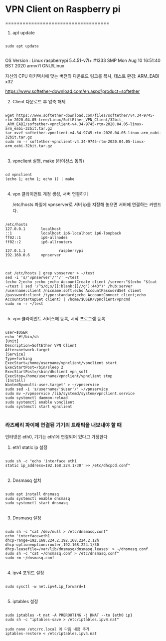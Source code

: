 # VPN Client on Raspberry pi
====================================
1. apt update
<pre>
<code>
sudo apt update
</code>
</pre>
OS Version : Linux raspberrypi 5.4.51-v7l+ #1333 SMP Mon Aug 10 16:51:40 BST 2020 armv7l GNU/Linux

자신의 CPU 아키텍처에 맞는 버전의 다운로드 링크를 복사, 테스트 환경: ARM_EABI x32

<https://www.softether-download.com/en.aspx?product=softether>

2. Client 다운로드 후 압축 해제
<pre>
<code>
wget https://www.softether-download.com/files/softether/v4.34-9745-rtm-2020.04.05-tree/Linux/SoftEther_VPN_Client/32bit_-_ARM_EABI/softether-vpnclient-v4.34-9745-rtm-2020.04.05-linux-arm_eabi-32bit.tar.gz
tar xvzf softether-vpnclient-v4.34-9745-rtm-2020.04.05-linux-arm_eabi-32bit.tar.gz
sudo rm -r softether-vpnclient-v4.34-9745-rtm-2020.04.05-linux-arm_eabi-32bit.tar.gz
</code>
</pre>
3. vpnclient 실행, make (라이선스 동의)
<pre>
<code>
cd vpnclient
(echo 1; echo 1; echo 1) | make
</code>
</pre>
4. vpn 클라이언트 계정 생성, 서버 연결하기

    /etc/hosts 파일에 vpnserver로 서버 ip를 지정해 놓으면 서버에 연결하는 커맨드다.
<pre>
<code>
/etc/hosts
127.0.0.1       localhost
::1             localhost ip6-localhost ip6-loopback
ff02::1         ip6-allnodes
ff02::2         ip6-allrouters

127.0.1.1               raspberrypi
192.168.0.6     vpnserver
</code>
</pre>
<pre>
<code>
cat /etc/hosts | grep vpnserver > ~/test
sed -i 's/'vpnserver'/''/' ~/test
(echo 2;echo ;echo ;echo AccountCreate client /server:"$(echo "$(cat ~/test | sed '/^$/d;s/[[:blank:]]//g'):443")" /hub:server /username:client /nicname:soft;echo AccountPasswordSet client /password:client /type:standard;echo AccountConnect client;echo AccountStartupSet client) | /home/$USER/vpnclient/vpncmd
sudo rm -r ~/test
</code>
</pre>

5. vpn 클라이언트 서비스에 등록, 시작 프로그램 등록
<pre>
<code>  
user=$USER
echo '#!/bin/sh
[Unit]
Description=SoftEther VPN Client
After=network.target
[Service]
Type=forking
ExecStart=/home/username/vpnclient/vpnclient start
ExecStartPost=/bin/sleep 2
ExecStartPost=/sbin/dhclient vpn_soft
ExecStop=/home/username/vpnclient/vpnclient stop
[Install]
WantedBy=multi-user.target' > ~/vpnservice
sudo sed -i 's/username/'$user'/' ~/vpnservice
sudo mv ~/vpnservice /lib/systemd/system/vpnclient.service
sudo systemctl daemon-reload
sudo systemctl enable vpnclient
sudo systemctl start vpnclient
</code>
</pre>

### 라즈베리 파이에 연결된 기기의 트래픽을 내보내야 할 때

인터넷은 eth0, 기기는 eth1에 연결되어 있다고 가정한다

1. eth1 static ip 설정
<pre>
<code>
sudo sh -c "echo 'interface eth1
static ip_address=192.168.224.1/30' >> /etc/dhcpcd.conf"
</code>
</pre>
2. Dnsmasq 설치
<pre>
<code>
sudo apt install dnsmasq
sudo systemctl enable dnsmasq
sudo systemctl start dnsmasq
</code>
</pre>
3. Dnsmasq 설정
<pre>
<code>
sudo sh -c "cat /dev/null > /etc/dnsmasq.conf"
echo 'interface=eth1
dhcp-range=192.168.224.2,192.168.224.2,12h
dhcp-option=option:router,192.168.224.1/30
dhcp-leasefile=/var/lib/dnsmasq/dnsmasq.leases' > ~/dnsmasq.conf
sudo sh -c "cat ~/dnsmasq.conf > /etc/dnsmasq.conf"
sudo rm ~/dnsmasq.conf
</code>
</pre>
4. ipv4 포워드 설정
<pre>
<code>
sudo sysctl -w net.ipv4.ip_forward=1
</code>
</pre>
5. iptables 설정
<pre>
<code>
sudo iptables -t nat -A PREROUTING -j DNAT --to {eth0 ip}
sudo sh -c "iptables-save > /etc/iptables.ipv4.nat"

sudo nano /etc/rc.local 에 다음 내용 추가
iptables-restore < /etc/iptables.ipv4.nat
</code>
</pre>